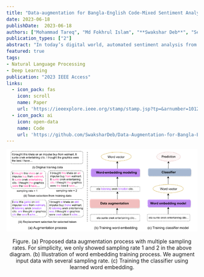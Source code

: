 ```yaml
---
title: "Data-augmentation for Bangla-English Code-Mixed Sentiment Analysis: Enhancing Cross Linguistic Contextual Understanding"
date: 2023-06-18
publishDate:  2023-06-18
authors: ["Mohammad Tareq", "Md Fokhrul Islam", "**Swakshar Deb**", "Sejuti Rahman", "Abdullah Al Mahmud"]
publication_types: ["2"]
abstract: "In today’s digital world, automated sentiment analysis from online reviews can contribute to a wide variety of decision-making processes. One example is examining typical perceptions of a product based on customer feedbacks to have a better understanding of consumer expectations, which can help enhance everything from customer service to product offerings. Online review comments, on the other hand, frequently mix different languages, use non-native scripts and do not adhere to strict grammar norms. For a low-resource language like Bangla, the lack of annotated code-mixed data makes automated sentiment analysis more challenging. To address this, we collect online reviews of different products and construct an annotated Bangla-English code mix (BE-CM) dataset (Dataset and other resources are available at https://github.com/fokhruli/CM-seti-anlysis ). On our sentiment corpus, we also compare several alternative models from the existing literature. We present a simple but effective data augmentation method that can be utilized with existing word embedding algorithms without the need for a parallel corpus to improve cross-lingual contextual understanding. Our experimental results suggest that training word embedding models (e.g., Word2vec, FastText) with our data augmentation strategy can help the model in capturing the cross-lingual relationship for code-mixed sentences, thereby improving the overall performance of existing classifiers in both supervised learning and zero-shot cross-lingual adaptability. With extensive experimentations, we found that XGBoost with Fasttext embedding trained on our proposed data augmentation method outperforms other alternative models in automated sentiment analysis on code-mixed Bangla-English dataset, with a weighted F1 score of 87%."
featured: true
tags:
- Natural Language Processing
- Deep Learning
publication: "2023 IEEE Access"
links:
  - icon_pack: fas
    icon: scroll
    name: Paper
    url: 'https://ieeexplore.ieee.org/stamp/stamp.jsp?tp=&arnumber=10129187'
  - icon_pack: ai
    icon: open-data
    name: Code
    url: 'https://github.com/SwaksharDeb/Data-Augmentation-for-Bangla-English-Code-Mixed-Sentiment-Analysis-Enhancing-Cross-Linguistic-Contex'
---
```


![gemm_architecture](../../../static/img/nlp.PNG)
<p style="text-align:center"> Figure. (a) Proposed data augmentation process with multiple sampling rates. For simplicity, we only showed sampling rate 1 and 2 in the above diagram. (b) Illustration of word embedding training process. We augment input data with several sampling rate.
(c) Training the classifier using learned word embedding. </p>
